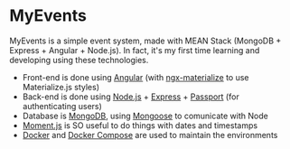 # MyEvents

MyEvents is a simple event system, made with MEAN Stack (MongoDB + Express + Angular + Node.js). In fact, it's my first time learning and developing using these technologies.

- Front-end is done using [Angular](https://angular.io/) (with [ngx-materialize](https://sherweb.github.io/ngx-materialize/home) to use Materialize.js styles)
- Back-end is done using [Node.js](https://nodejs.org/en/) + [Express](https://expressjs.com/) + [Passport](http://www.passportjs.org/) (for authenticating users)
- Database is [MongoDB](https://www.mongodb.com/), using [Mongoose](https://mongoosejs.com/) to comunicate with Node
- [Moment.js](http://momentjs.com/) is SO useful to do things with dates and timestamps
- [Docker](https://www.docker.com/) and [Docker Compose](https://docs.docker.com/compose/) are used to maintain the environments
